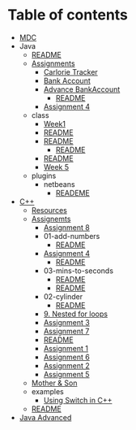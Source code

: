 # Table of contents

* [MDC](README.md)
* Java
  * [README](java/resources.md)
  * [Assignments](java/assignments/README.md)
    * [Carlorie Tracker](java/assignments/assignment1.md)
    * [Bank Account](java/assignments/assignment2.md)
    * [Advance BankAccount](java/assignments/assignment3/README.md)
      * [README](java/assignments/assignment3/idea.md)
    * [Assignment 4](java/assignments/assignment4.md)
  * class
    * [Week1](java/class/week1.md)
    * [README](java/class/week2.md)
    * [README](java/class/week3/README.md)
      * [README](java/class/week3/stock.md)
    * [README](java/class/week4.md)
    * [Week 5](java/class/week5.md)
  * plugins
    * netbeans
      * [READEME](java/plugins/netbeans/reademe.md)
* [C++](cpp/README.md)
  * [Resources](cpp/resources.md)
  * [Assignemts](cpp/assignments/README.md)
    * [Assignment 8](cpp/assignments/08-work-with-files.md)
    * 01-add-numbers
      * [README](cpp/assignments/01-add-numbers/assignment1.md)
    * [Assignment 4](cpp/assignments/04-theater/README.md)
      * [README](cpp/assignments/04-theater/assignment4.md)
    * 03-mins-to-seconds
      * [README](cpp/assignments/03-mins-to-seconds/assignment3.1.md)
      * [README](cpp/assignments/03-mins-to-seconds/assignment3.2.md)
    * 02-cylinder
      * [README](cpp/assignments/02-cylinder/assignment2.md)
    * [9. Nested for loops](cpp/assignments/09-nested-for-loops.md)
    * [Assignment 3](cpp/assignments/03-mins-to-seconds-1.md)
    * [Assignment 7](cpp/assignments/07-squares.md)
    * [README](cpp/assignments/10-rock-paper-scissors.md)
    * [Assignment 1](cpp/assignments/01-add-numbers-1.md)
    * [Assignment  6](cpp/assignments/06-atm.md)
    * [Assignment 2](cpp/assignments/02-cylinder-1.md)
    * [Assignment 5](cpp/assignments/05-student-calification.md)
  * [Mother & Son](cpp/oop.md)
  * examples
    * [Using Switch in C++](cpp/examples/switch.md)
  * [README](cpp/examples-1.md)
* [Java Advanced](java-2-1.md)

